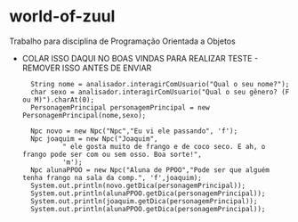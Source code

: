 # world-of-zuul
Trabalho para disciplina de Programação Orientada a Objetos



* COLAR ISSO DAQUI NO BOAS VINDAS PARA REALIZAR TESTE - REMOVER ISSO ANTES DE ENVIAR

        String nome = analisador.interagirComUsuario("Qual o seu nome?");
        char sexo = analisador.interagirComUsuario("Qual o seu gênero? (F ou M)").charAt(0);
        PersonagemPrincipal personagemPrincipal = new PersonagemPrincipal(nome,sexo);

        Npc novo = new Npc("Npc","Eu vi ele passando", 'f');
        Npc joaquim = new Npc("Joaquim",
                " ele gosta muito de frango e de coco seco. E ah, o frango pode ser com ou sem osso. Boa sorte!",
                'm');
        Npc alunaPPOO = new Npc("Aluna de PPOO","Pode ser que alguém tenha frango na sala da comp.", 'f',joaquim);
        System.out.println(novo.getDica(personagemPrincipal));
        System.out.println(alunaPPOO.getDica(personagemPrincipal));
        System.out.println(joaquim.getDica(personagemPrincipal));
        System.out.println(alunaPPOO.getDica(personagemPrincipal));